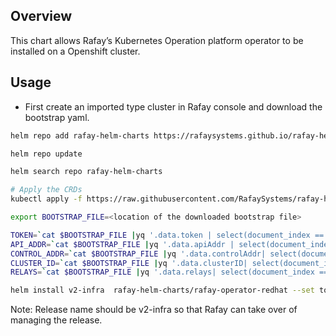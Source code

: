 ## Overview

This chart allows Rafay’s Kubernetes Operation platform operator to be installed on a Openshift cluster.

## Usage

- First create an imported type cluster in Rafay console and download the bootstrap yaml.

```bash
helm repo add rafay-helm-charts https://rafaysystems.github.io/rafay-helm-charts/

helm repo update

helm search repo rafay-helm-charts

# Apply the CRDs
kubectl apply -f https://raw.githubusercontent.com/RafaySystems/rafay-helm-charts/main/charts/rafay-operator-redhat/crds-backup/crds.yaml

export BOOTSTRAP_FILE=<location of the downloaded bootstrap file>

TOKEN=`cat $BOOTSTRAP_FILE |yq '.data.token | select(document_index == 18)'`
API_ADDR=`cat $BOOTSTRAP_FILE |yq '.data.apiAddr | select(document_index == 18)'`
CONTROL_ADDR=`cat $BOOTSTRAP_FILE |yq '.data.controlAddr| select(document_index == 18)'`
CLUSTER_ID=`cat $BOOTSTRAP_FILE |yq '.data.clusterID| select(document_index == 13)'`
RELAYS=`cat $BOOTSTRAP_FILE |yq '.data.relays| select(document_index == 13)'| sed 's/,/\\\\,/g'`

helm install v2-infra  rafay-helm-charts/rafay-operator-redhat --set token=$TOKEN --set api_addr=$API_ADDR --set control_addr=$CONTROL_ADDR --set cluster_id=$CLUSTER_ID --set relays=$RELAYS -n rafay-system --create-namespace

```

Note: Release name should be v2-infra so that Rafay can take over of managing the release.